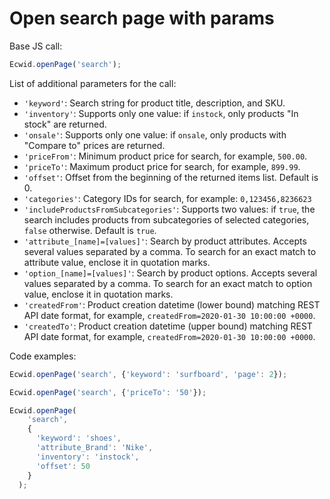 # Open search page with params

Base JS call:

```javascript
Ecwid.openPage('search');
```

List of additional parameters for the call:

* `'keyword'`: Search string for product title, description, and SKU.
* `'inventory'`: Supports only one value: if `instock`, only products "In stock" are returned.
* `'onsale'`: Supports only one value: if `onsale`, only products with "Compare to" prices are returned.
* `'priceFrom'`: Minimum product price for search, for example, `500.00`.
* `'priceTo'`: Maximum product price for search, for example, `899.99`.
* `'offset'`: Offset from the beginning of the returned items list. Default is 0.
* `'categories'`: Category IDs for search, for example: `0,123456,8236623`
* `'includeProductsFromSubcategories'`: Supports two values: if `true`, the search includes products from subcategories of selected categories, `false` otherwise. Default is `true`.
* `'attribute_[name]=[values]'`: Search by product attributes. Accepts several values separated by a comma. To search for an exact match to attribute value, enclose it in quotation marks.
* `'option_[name]=[values]'`: Search by product options. Accepts several values separated by a comma. To search for an exact match to option value, enclose it in quotation marks.
* `'createdFrom'`: Product creation datetime (lower bound) matching REST API date format, for example, `createdFrom=2020-01-30 10:00:00 +0000`.
* `'createdTo'`: Product creation datetime (upper bound) matching REST API date format, for example, `createdFrom=2020-01-30 10:00:00 +0000`.

Code examples:

```javascript
Ecwid.openPage('search', {'keyword': 'surfboard', 'page': 2});

Ecwid.openPage('search', {'priceTo': '50'});

Ecwid.openPage(
    'search', 
    {
      'keyword': 'shoes', 
      'attribute_Brand': 'Nike',
      'inventory': 'instock',
      'offset': 50
    }
  );
```
